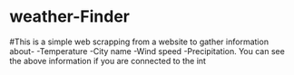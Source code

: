 # weather-Finder
#This is a simple web scrapping from a website to gather information about-
-Temperature
-City name
-Wind speed
-Precipitation.
You can see the above information if you are connected to the int
